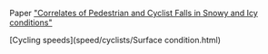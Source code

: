 Paper ["Correlates of Pedestrian and Cyclist Falls in Snowy and Icy conditions"](PAPER_CORRELATES.md) 

[Cycling speeds](speed/cyclists/Surface condition.html) 
